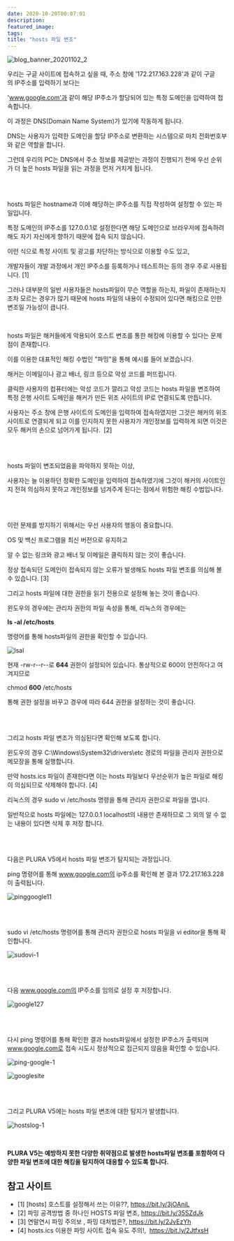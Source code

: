 ```yaml
---
date: 2020-10-20T00:07:01
description: 
featured_image: 
tags: 
title: "hosts 파일 변조"
---
```


![blog_banner_20201102_2](https://github.com/user-attachments/assets/c9bdaad4-162a-4db0-b987-b900e380dfdb)

우리는 구글 사이트에 접속하고 싶을 때, 주소 창에 '172.217.163.228'과 같이 구글의 IP주소를 입력하기 보다는

'www.google.com'과 같이 해당 IP주소가 할당되어 있는 특정 도메인을 입력하여 접속합니다.

이 과정은 DNS(Domain Name System)가 있기에 작동하게 됩니다.

DNS는 사용자가 입력한 도메인을 할당 IP주소로 변환하는 시스템으로 마치 전화번호부와 같은 역할을 합니다. 

그런데 우리의 PC는 DNS에서 주소 정보를 제공받는 과정이 진행되기 전에 우선 순위가 더 높은 hosts 파일을 읽는 과정을 먼저 거치게 됩니다.

<br><br>

hosts 파일은 hostname과 이에 해당하는 IP주소를 직접 작성하여 설정할 수 있는 파일입니다.

특정 도메인의 IP주소를 127.0.0.1로 설정한다면 해당 도메인으로 브라우저에 접속하려 해도 자기 자신에게 향하기 때문에 접속 되지 않습니다. 

이런 식으로 특정 사이트 및 광고를 차단하는 방식으로 이용할 수도 있고,

개발자들이 개발 과정에서 개인 IP주소를 등록하거나 테스트하는 등의 경우 주로 사용됩니다. [1]

그러나 대부분의 일반 사용자들은 hosts파일이 무슨 역할을 하는지, 파일이 존재하는지 조차 모르는 경우가 많기 때문에 hosts 파일의 내용이 수정되어 있다면 해킹으로 인한 변조일 가능성이 큽니다. 

 

hosts 파일은 해커들에게 악용되어 호스트 변조를 통한 해킹에 이용할 수 있다는 문제점이 존재합니다.

이를 이용한 대표적인 해킹 수법인 "파밍"을 통해 예시를 들어 보겠습니다.

해커는 이메일이나 광고 배너, 링크 등으로 악성 코드를 퍼뜨립니다.

클릭한 사용자의 컴퓨터에는 악성 코드가 깔리고 악성 코드는 hosts 파일을 변조하여 특정 은행 사이트 도메인을 해커가 만든 위조 사이트의 IP로 연결되도록 만듭니다.

사용자는 주소 창에 은행 사이트의 도메인을 입력하여 접속하였지만 그것은 해커의 위조 사이트로 연결되게 되고 이를 인지하지 못한 사용자가 개인정보를 입력하게 되면 이것은 모두 해커의 손으로 넘어가게 됩니다.  [2]

<br><br>

hosts 파일이 변조되었음을 파악하지 못하는 이상,

사용자는 늘 이용하던 정확한 도메인을 입력하여 접속하였기에 그것이 해커의 사이트인지 전혀 의심하지 못하고 개인정보를 넘겨주게 된다는 점에서 위험한 해킹 수법입니다.

<br><br>

이런 문제를 방지하기 위해서는 우선 사용자의 행동이 중요합니다.

OS 및 백신 프로그램을 최신 버전으로 유지하고

알 수 없는 링크와 광고 배너 및 이메일은 클릭하지 않는 것이 좋습니다.

정상 접속되던 도메인이 접속되지 않는 오류가 발생해도 hosts 파일 변조를 의심해 볼 수 있습니다. [3]

그리고 hosts 파일에 대한 권한을 읽기 전용으로 설정해 놓는 것이 좋습니다.

윈도우의 경우에는 관리자 권한의 파일 속성을 통해, 리눅스의 경우에는

**ls -al /etc/hosts**

명령어를 통해 hosts파일의 권한을 확인할 수 있습니다. 

![lsal](https://github.com/user-attachments/assets/1a8a073b-5901-4084-ba47-cae20624b9cb)

현재 -rw-r--r--로 **644** 권한이 설정되어 있습니다. 통상적으로 600이 안전하다고 여겨지므로

chmod **600** /etc/hosts

통해 권한 설정을 바꾸고 경우에 따라 644 권한을 설정하는 것이 좋습니다.

<br><br>

그리고 hosts 파일 변조가 의심된다면 확인해 보도록 합니다.

윈도우의 경우 C:\Windows\System32\drivers\etc 경로의 파일을 관리자 권한으로 메모장을 통해 실행합니다.

만약 hosts.ics 파일이 존재한다면 이는 hosts 파일보다 우선순위가 높은 파일로 해킹이 의심되므로 삭제해야 합니다. [4]

리눅스의 경우 sudo vi /etc/hosts 명령을 통해 관리자 권한으로 파일을 엽니다.

일반적으로 hosts 파일에는 127.0.0.1 localhost의 내용만 존재하므로 그 외의 알 수 없는 내용이 있다면 삭제 후 저장 합니다.

<br><br>

다음은 PLURA V5에서 hosts 파일 변조가 탐지되는 과정입니다.

ping 명령어를 통해 www.google.com의 ip주소를 확인해 본 결과 172.217.163.228이 출력됩니다.

![pinggoogle11](https://github.com/user-attachments/assets/d64bd956-ff8f-4c56-b49b-decb7657dbc7)

<br><br>

sudo vi /etc/hosts 명령어를 통해 관리자 권한으로 hosts 파일을 vi editor을 통해 확인합니다.

![sudovi-1](https://github.com/user-attachments/assets/c13dc459-72c6-4c0e-a535-0b2033a62ab5)

<br><br>

다음 www.google.com의 IP주소를 임의로 설정 후 저장합니다.

![google127](https://github.com/user-attachments/assets/96366bf2-22b0-41e7-b007-3e720284055b)

<br><br>

다시 ping 명령어를 통해 확인한 결과 hosts파일에서 설정한 IP주소가 출력되며 www.google.com로 접속 시도시 정상적으로 접근되지 않음을 확인할 수 있습니다.

![ping-google-1](https://github.com/user-attachments/assets/a2b6a210-be92-49f4-aa1a-d1d1c37dc8f6)

![googlesite](https://github.com/user-attachments/assets/6a33aa86-2a09-4e9c-9929-74202ab6c67b)

<br><br>

그리고 PLURA V5에는 hosts 파일 변조에 대한 탐지가 발생합니다.

![hostslog-1](https://github.com/user-attachments/assets/449e7c2b-cd1a-42fa-8050-ad9cb82a2b3e)

<br>

**PLURA V5는 예방하지 못한 다양한 취약점으로 발생한 hosts파일 변조를 포함하여 다양한 파일 변조에 대한 해킹을 탐지하여 대응할 수 있도록 합니다.**


## 참고 사이트
- [1] [hosts] 호스트를 설정해서 쓰는 이유??, https://bit.ly/3jOAniL
- [2] 파밍 공격방법 중 하나인 HOSTS 파일 변조, https://bit.ly/35SZdJk
- [3] 연말연시 파밍 주의보 , 파밍 대처법은?, https://bit.ly/2JvEzYh
- [4] hosts.ics 이용한 파밍 사이트 접속 유도 주의!,  https://bit.ly/2JtfxsH
